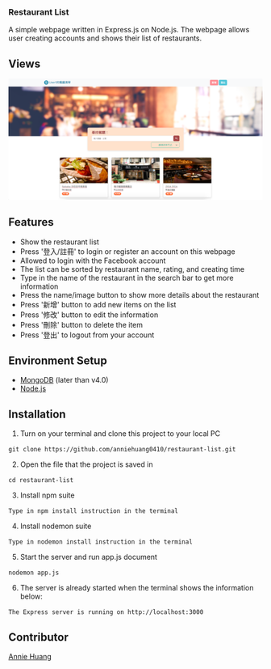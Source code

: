 ### Restaurant List
A simple webpage written in Express.js on Node.js. 
The webpage allows user creating accounts and shows their list of restaurants. 

## Views
![index page](https://github.com/anniehuang0410/restaurant-list/blob/main/public/stylesheets/img/restaurant-list.png)

## Features
+ Show the restaurant list 
+ Press '登入/註冊' to login or register an account on this webpage
+ Allowed to login with the Facebook account
+ The list can be sorted by restaurant name, rating, and creating time
+ Type in the name of the restaurant in the search bar to get more information
+ Press the name/image button to show more details about the restaurant
+ Press '新增' button to add new items on the list 
+ Press '修改' button to edit the information
+ Press '刪除' button to delete the item 
+ Press '登出' to logout from your account

## Environment Setup
+ [MongoDB](https://www.mongodb.com/try/download/community) (later than v4.0)
+ [Node.js](https://nodejs.org/en)

## Installation
1. Turn on your terminal and clone this project to your local PC
```
git clone https://github.com/anniehuang0410/restaurant-list.git
```
2. Open the file that the project is saved in
```
cd restaurant-list
```
3. Install npm suite
```
Type in npm install instruction in the terminal
```
4. Install nodemon suite
```
Type in nodemon install instruction in the terminal
```
5. Start the server and run app.js document
```
nodemon app.js
```
6. The server is already started when the terminal shows the information below:
```
The Express server is running on http://localhost:3000
```

## Contributor
[Annie Huang](https://github.com/anniehuang0410)